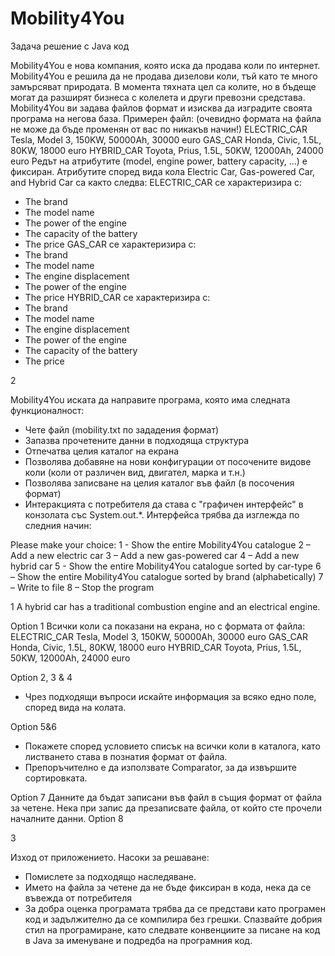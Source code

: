 # Mobility4You

Задача
решение с Java код

Mobility4You е нова компания, която иска да продава коли по интернет.
Mobility4You е решила да не продава дизелови коли, тъй като те много
замърсяват природата. В момента тяхната цел са колите, но в бъдеще могат да
разширят бизнеса с колелета и други превозни средстава.
Mobility4You ви задава файлов формат и изисква да изградите своята
програма на негова база.
Примерен файл:
(очевидно формата на файла не може да бъде променян от вас по никакъв
начин!)
ELECTRIC_CAR Tesla, Model 3, 150KW, 50000Ah, 30000 euro
GAS_CAR Honda, Civic, 1.5L, 80KW, 18000 euro
HYBRID_CAR Toyota, Prius, 1.5L, 50KW, 12000Ah, 24000 euro
Редът на атрибутите (model, engine power, battery capacity, ...) е фиксиран.
Атрибутите според вида кола Electric Car, Gas-powered Car, and Hybrid Car са
както следва:
ELECTRIC_CAR се характеризира с:

- The brand
- The model name
- The power of the engine
- The capacity of the battery
- The price
GAS_CAR се характеризира с:
- The brand
- The model name
- The engine displacement
- The power of the engine
- The price
HYBRID_CAR се характеризира с:
- The brand
- The model name
- The engine displacement
- The power of the engine
- The capacity of the battery
- The price

2

Mobility4You иската да направите програма, която има следната функционалност:
- Чете файл (mobility.txt по зададения формат)
- Запазва прочетените данни в подходяща структура
- Отпечатва целия каталог на екрана
- Позволява добавяне на нови конфигурации от посочените видове коли
(коли от различен вид, двигател, марка и т.н.)
- Позволява записване на целия каталог във файл (в посочения формат)
- Интеракцията с потребителя да става с "графичен интерфейс" в
конзолата със System.out.*. Интерфейса трябва да изглежда по следния
начин:

Please make your choice:
1 - Show the entire Mobility4You catalogue
2 – Add a new electric car
3 – Add a new gas-powered car
4 – Add a new hybrid car
5 - Show the entire Mobility4You catalogue sorted by car-type
6 – Show the entire Mobility4You catalogue sorted by brand
(alphabetically)
7 – Write to file
8 – Stop the program

1 A hybrid car has a traditional combustion engine and an electrical engine.

Option 1
Всички коли са показани на екрана, но с формата от файла:
ELECTRIC_CAR Tesla, Model 3, 150KW, 50000Ah, 30000 euro
GAS_CAR Honda, Civic, 1.5L, 80KW, 18000 euro
HYBRID_CAR Toyota, Prius, 1.5L, 50KW, 12000Ah, 24000 euro

Option 2, 3 & 4
- Чрез подходящи въпроси искайте информация за всяко едно поле,
според вида на колата.

Option 5&6
- Покажете според условието списък на всички коли в каталога, като
листването става в познатия формат от файла.
- Препоръчително е да използвате Comparator, за да извършите
сортировката.

Option 7
Данните да бъдат записани във файл в същия формат от файла за четене. Нека
при запис да презаписвате файла, от който сте прочели началните данни.
Option 8

3

Изход от приложението.
Насоки за решаване:
- Помислете за подходящо наследяване.
- Името на файла за четене да не бъде фиксиран в кода, нека да се въвежда
от потребителя
- За добра оценка програмата трябва да се представи като програмен код и
задължително да се компилира без грешки. Спазвайте добрия стил на
програмиране, като следвате конвенциите за писане на код в Java за
именуване и подредба на програмния код.
